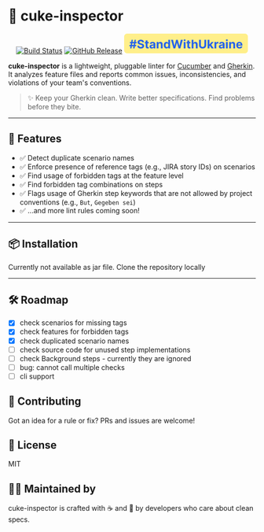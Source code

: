 
# 🥒 cuke-inspector

<div align="center">

[![Build Status](https://github.com/rolger/cuke-inspector/workflows/Build/badge.svg)](https://github.com/rolger/cuke-inspector/actions)
[![GitHub Release](https://github.com/rolger/cuke-inspector/workflows/Build/badge.svg)](https://github.com/rolger/cuke-inspector/actions)
[![#StandWithUkraine](https://raw.githubusercontent.com/vshymanskyy/StandWithUkraine/main/badges/StandWithUkraine.svg)](https://vshymanskyy.github.io/StandWithUkraine)

</div>

**cuke-inspector** is a lightweight, pluggable linter for [Cucumber](https://cucumber.io/) and [Gherkin](https://cucumber.io/docs/gherkin/). It analyzes feature files and reports common issues, inconsistencies, and violations of your team's conventions.

> ✨ Keep your Gherkin clean. Write better specifications. Find problems before they bite.

---

## 🚀 Features

- ✅ Detect duplicate scenario names
- ✅ Enforce presence of reference tags (e.g., JIRA story IDs) on scenarios
- ✅ Find usage of forbidden tags at the feature level
- ✅ Find forbidden tag combinations on steps
- ✅ Flags usage of Gherkin step keywords that are not allowed by project conventions (e.g., `But`, `Gegeben sei`)
- ✅ ...and more lint rules coming soon!

---

## 📦 Installation

Currently not available as jar file. Clone the repository locally

---

## 🛠 Roadmap
- [x] check scenarios for missing tags
- [x] check features for forbidden tags
- [x] check duplicated scenario names
- [ ] check source code for unused step implementations
- [ ] check Background steps - currently they are ignored 
- [ ] bug: cannot call multiple checks 
- [ ] cli support

## 🤝 Contributing
Got an idea for a rule or fix? PRs and issues are welcome!

## 📄 License
MIT

## 🧑‍💻 Maintained by
cuke-inspector is crafted with ☕ and 🥒 by developers who care about clean specs.
